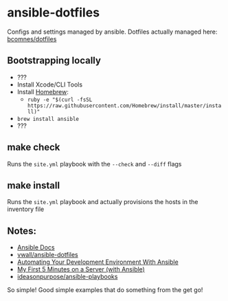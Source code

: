 ansible-dotfiles
================

Configs and settings managed by ansible.  Dotfiles actually managed here: [bcomnes/dotfiles](/bcomnes/dotfiles)

## Bootstrapping locally

- ???
- Install Xcode/CLI Tools
- Install [Homebrew](http://brew.sh):
  - `ruby -e "$(curl -fsSL https://raw.githubusercontent.com/Homebrew/install/master/install)"`
- `brew install ansible`
- ???

## make check

Runs the `site.yml` playbook with the `--check` and `--diff` flags

## make install

Runs the `site.yml` playbook and actually provisions the hosts in the inventory file


## Notes:

- [Ansible Docs](http://docs.ansible.com/)
- [vwall/ansible-dotfiles](https://github.com/vwall/ansible-dotfiles)
- [Automating Your Development Environment With Ansible](http://www.nickhammond.com/automating-development-environment-ansible)
- [My First 5 Minutes on a Server (with Ansible)](http://practicalops.com/my-first-5-minutes-on-a-server-with-ansible.html)
- [ideasonpurpose/ansible-playbooks](https://github.com/ideasonpurpose/ansible-playbooks  )

So simple!  Good simple examples that do something from the get go!
